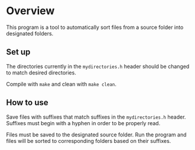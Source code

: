 # Overview
This program is a tool to automatically sort files from a source folder into designated folders.

## Set up
The directories currently in the `mydirectories.h` header should be changed to match desired directories.

Compile with `make` and clean with `make clean`.

## How to use
Save files with suffixes that match suffixes in the `mydirectories.h` header. Suffixes must begin with a hyphen in order
to be properly read.

Files must be saved to the designated source folder. Run the program and files will be sorted to corresponding folders based
on their suffixes.
